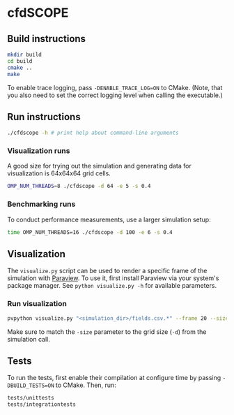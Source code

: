 # cfdSCOPE

## Build instructions
```bash
mkdir build
cd build
cmake ..
make
```
To enable trace logging, pass `-DENABLE_TRACE_LOG=ON` to CMake. (Note, that you also need to set the correct logging level when calling the executable.)

## Run instructions
```bash
./cfdscope -h # print help about command-line arguments
```

### Visualization runs 
A good size for trying out the simulation and generating data for visualization is 64x64x64 grid cells.
```bash
OMP_NUM_THREADS=8 ./cfdscope -d 64 -e 5 -s 0.4
```

### Benchmarking runs
To conduct performance measurements, use a larger simulation setup:
```bash
time OMP_NUM_THREADS=16 ./cfdscope -d 100 -e 6 -s 0.4
```

## Visualization
The `visualize.py` script can be used to render a specific frame of the simulation with [Paraview](https://www.paraview.org/).
To use it, first install Paraview via your system's package manager.
See `python visualize.py -h` for available parameters.

### Run visualization
```bash
pvpython visualize.py "<simulation_dir>/fields.csv.*" --frame 20 --size 64
```
Make sure to match the `-size` parameter to the grid size (`-d`) from the simulation call.

## Tests
To run the tests, first enable their compilation at configure time by passing `-DBUILD_TESTS=ON` to CMake.
Then, run:
```bash
tests/unittests
tests/integrationtests
```
